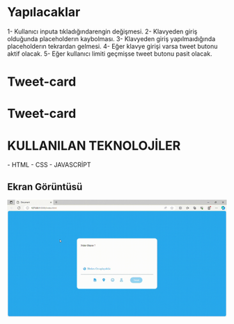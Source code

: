 # Yapılacaklar

1- Kullanıcı inputa tıkladığındarengin değişmesi.
2- Klavyeden giriş olduğunda placeholderın kaybolması.
3- Klavyeden giriş yapılmaıdığında placeholderın tekrardan gelmesi.
4- Eğer klavye girişi varsa tweet butonu aktif olacak.
5- Eğer kullanıcı limiti geçmişse tweet butonu  pasit olacak.
# Tweet-card
# Tweet-card


<h1> KULLANILAN TEKNOLOJİLER</h1>
- HTML
- CSS
- JAVASCRİPT

<h2>Ekran Görüntüsü</h2>

![](ekran.gif)